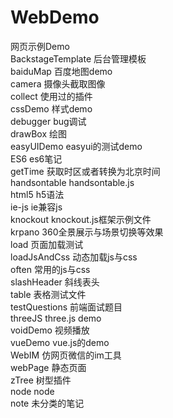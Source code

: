 # WebDemo
网页示例Demo</br>
BackstageTemplate    后台管理模板</br>
baiduMap             百度地图demo</br>
camera               摄像头截取图像</br>
collect              使用过的插件</br>
cssDemo              样式demo</br>
debugger             bug调试</br>
drawBox              绘图</br>
easyUIDemo           easyui的测试demo</br>
ES6                  es6笔记</br>
getTime              获取时区或者转换为北京时间</br>
handsontable         handsontable.js </br>
html5                h5语法</br>
ie-js                ie兼容js</br>
knockout             knockout.js框架示例文件</br>
krpano               360全景展示与场景切换等效果</br>
load                 页面加载测试</br>
loadJsAndCss         动态加载js与css</br>
often                常用的js与css</br>
slashHeader          斜线表头</br>
table                表格测试文件</br>
testQuestions        前端面试题目</br>
threeJS              three.js demo</br>
voidDemo             视频播放</br>
vueDemo              vue.js的demo</br>
WebIM                仿网页微信的im工具</br>
webPage              静态页面</br>
zTree                树型插件</br>
node                 node</br>
note                 未分类的笔记</br>
